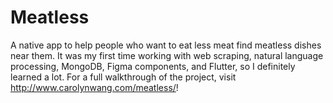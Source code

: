 # Meatless

A native app to help people who want to eat less meat find meatless dishes near them. It was my first time working with web scraping, natural language processing, MongoDB, Figma components, and Flutter, so I definitely learned a lot. For a full walkthrough of the project, visit http://www.carolynwang.com/meatless/! 

